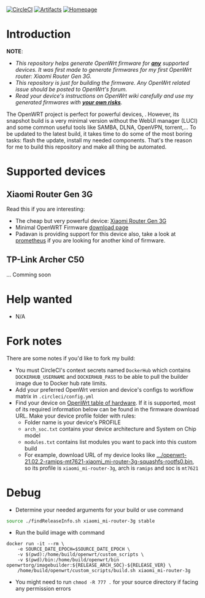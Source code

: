 [![CircleCI](https://circleci.com/gh/trinhpham/openwrt-custom-image-builder/tree/master.svg?style=svg)](https://circleci.com/gh/trinhpham/openwrt-custom-image-builder/tree/master)
[![Artifacts](https://img.shields.io/badge/CircleCI-artifacts-green)](https://app.circleci.com/pipelines/github/trinhpham/openwrt-custom-image-builder?branch=master&filter=all&status=none&status=success)
[![Homepage](https://img.shields.io/badge/Github-repo-green)](https://github.com/trinhpham/openwrt-custom-image-builder)

# Introduction
**NOTE**: 
- *This repository helps generate OpenWrt firmware for <u>**any**</u> supported devices. It was first made to generate firmwares for my first OpenWrt router: Xiaomi Router Gen 3G.*
- *This repository is just for building the firmware. Any OpenWrt related issue should be posted to OpenWrt's forum.*
- *Read your device's instructions on OpenWrt wiki carefully and use my generated firmwares with <u>**your own risks**</u>.*

The OpenWRT project is perfect for powerful devices, .
However, its snapshot build is a very minimal version without the WebUI manager (LUCI) and some common useful tools like SAMBA, DLNA, OpenVPN, torrent,...
To be updated to the latest build, it takes time to do some of the most boring tasks: flash the update, install my needed components.
That's the reason for me to build this repository and make all thing be automated.

# Supported devices
## Xiaomi Router Gen 3G
Read this if you are interesting:
- The cheap but very powerful device: [Xiaomi Router Gen 3G](https://openwrt.org/toh/xiaomi/mir3g)
- Minimal OpenWRT Firmware [download page](https://downloads.lede-project.org/snapshots/targets/ramips/mt7621/)
- Padavan is providing support for this device also, take a look at [prometheus](http://prometheus.freize.net) if you are looking for another kind of firmware.

## TP-Link Archer C50
... Comming soon

# Help wanted
- N/A

# Fork notes
There are some notes if you'd like to fork my build:
- You must CircleCI's context secrets named `DockerHub` which contains `DOCKERHUB_USERNAME` and `DOCKERHUB_PASS` to be able to pull the builder image due to Docker hub rate limits.
- Add your preferred OpenWrt version and device's configs to workflow matrix in `.circleci/config.yml`
- Find your device on [OpenWrt table of hardware](https://openwrt.org/toh). If it is supported, most of its required information below can be found in the firmware download URL. Make your device profile folder with rules:
  + Folder name is your device's PROFILE
  + `arch_soc.txt` contains your device architecture and System on Chip model
  + `modules.txt` contains list modules you want to pack into this custom build
  + For example, download URL of my device looks like [.../openwrt-21.02.2-ramips-mt7621-xiaomi_mi-router-3g-squashfs-rootfs0.bin](https://downloads.openwrt.org/releases/21.02.2/targets/ramips/mt7621/openwrt-21.02.2-ramips-mt7621-xiaomi_mi-router-3g-squashfs-rootfs0.bin), so its profile is `xiaomi_mi-router-3g`, arch is `ramips` and soc is `mt7621`
# Debug
- Determine your needed arguments for your build or use command
```bash
source ./findReleaseInfo.sh xiaomi_mi-router-3g stable
```
- Run the build image with command 
```
docker run -it --rm \
    -e SOURCE_DATE_EPOCH=$SOURCE_DATE_EPOCH \
    -v $(pwd):/home/build/openwrt/custom_scripts \
    -v $(pwd)/bin:/home/build/openwrt/bin openwrtorg/imagebuilder:${RELEASE_ARCH_SOC}-${RELEASE_VER} \
    /home/build/openwrt/custom_scripts/build.sh xiaomi_mi-router-3g
```
- You might need to run `chmod -R 777 .` for your source directory if facing any permission errors 
